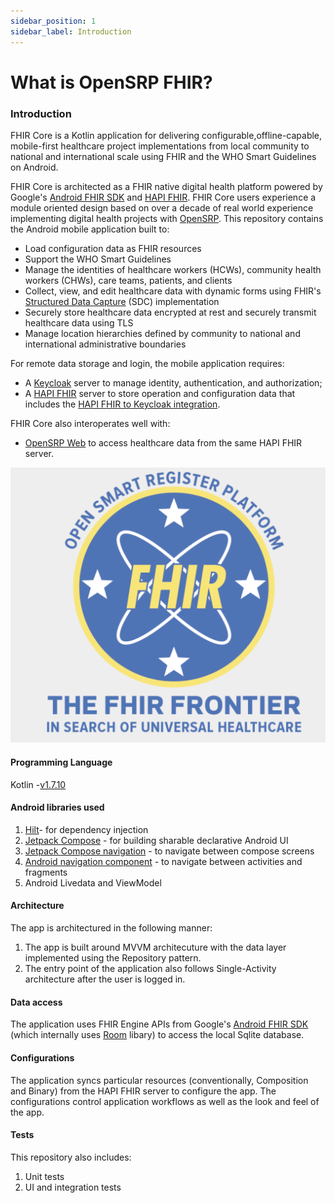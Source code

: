 ```yaml
---
sidebar_position: 1
sidebar_label: Introduction
---
```


# What is OpenSRP FHIR?

### Introduction

FHIR Core is a Kotlin application for delivering configurable,offline-capable, mobile-first healthcare project implementations from local community to national and international scale using FHIR and the WHO Smart Guidelines on Android.

FHIR Core is architected as a FHIR native digital health platform powered by Google's [Android FHIR SDK](https://github.com/google/android-fhir) and [HAPI FHIR](https://hapifhir.io/). FHIR Core users experience a module oriented design based on over a decade of real world experience implementing digital health projects with [OpenSRP](https://smartregister.org/). This repository contains the Android mobile application built to:

* Load configuration data as FHIR resources
* Support the WHO Smart Guidelines
* Manage the identities of healthcare workers (HCWs), community health workers (CHWs), care teams, patients, and clients
* Collect, view, and edit healthcare data with dynamic forms using FHIR's [Structured Data Capture](https://hl7.org/fhir/us/sdc/index.html) (SDC) implementation
* Securely store healthcare data encrypted at rest and securely transmit healthcare data using TLS
* Manage location hierarchies defined by community to national and international administrative boundaries

For remote data storage and login, the mobile application requires:

* A [Keycloak](https://www.keycloak.org/) server to manage identity, authentication, and authorization;
* A [HAPI FHIR](https://hapifhir.io/) server to store operation and configuration data that includes the [HAPI FHIR to Keycloak integration](https://github.com/opensrp/hapi-fhir-keycloak).

FHIR Core also interoperates well with:

* [OpenSRP Web](https://github.com/OpenSRP/web) to access healthcare data from the same HAPI FHIR server.

![](<assets/fhircore (1).png>)

#### Programming Language

Kotlin -[v1.7.10](https://kotlinlang.org/)

#### Android libraries used

1. [Hilt](https://developer.android.com/training/dependency-injection/hilt-multi-module)- for dependency injection
2. [Jetpack Compose](https://developer.android.com/jetpack/compose/documentation) - for building sharable declarative Android UI
3. [Jetpack Compose navigation](https://developer.android.com/jetpack/compose/navigation) - to navigate between compose screens
4. [Android navigation component](https://developer.android.com/guide/navigation) - to navigate between activities and fragments
5. Android Livedata and ViewModel

#### Architecture

The app is architectured in the following manner:

1. The app is built around MVVM architecuture with the data layer implemented using the Repository pattern.
2. The entry point of the application also follows Single-Activity architecture after the user is logged in.

#### Data access

The application uses FHIR Engine APIs from Google's [Android FHIR SDK](https://github.com/google/android-fhir) (which internally uses [Room](https://developer.android.com/jetpack/androidx/releases/room) libary) to access the local Sqlite database.

#### Configurations

The application syncs particular resources (conventionally, Composition and Binary) from the HAPI FHIR server to configure the app. The configurations control application workflows as well as the look and feel of the app.

#### Tests

This repository also includes:

1. Unit tests
2. UI and integration tests
